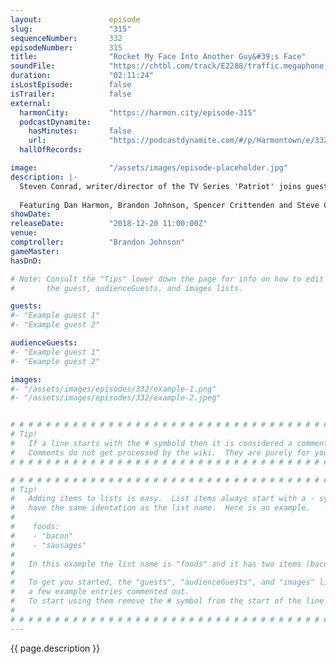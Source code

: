 ```yaml
---
layout:               episode
slug:                 "315"
sequenceNumber:       332
episodeNumber:        315
title:                "Rocket My Face Into Another Guy&#39;s Face"
soundFile:            "https://chtbl.com/track/E2288/traffic.megaphone.fm/STA4268871207.mp3"
duration:             "02:11:24"
isLostEpisode:        false
isTrailer:            false
external:
  harmonCity:         "https://harmon.city/episode-315"
  podcastDynamite:
    hasMinutes:       false
    url:              "https://podcastdynamite.com/#/p/Harmontown/e/332/315"
  hallOfRecords:      

image:                "/assets/images/episode-placeholder.jpg"
description: |-
  Steven Conrad, writer/director of the TV Series 'Patriot' joins guest Comptroller Brandon Johnson. The Santa Clause 2, Have You Seen It?
  
  Featuring Dan Harmon, Brandon Johnson, Spencer Crittenden and Steve Conrad.
showDate:             
releaseDate:          "2018-12-20 11:00:00Z"
venue:                
comptroller:          "Brandon Johnson"
gameMaster:           
hasDnD:               

# Note: Consult the "Tips" lower down the page for info on how to edit
#       the guest, audienceGuests, and images lists.

guests:
#- "Example guest 1"
#- "Example guest 2"

audienceGuests:
#- "Example guest 1"
#- "Example guest 2"

images:
#- "/assets/images/episodes/332/example-1.png"
#- "/assets/images/episodes/332/example-2.jpeg"


# # # # # # # # # # # # # # # # # # # # # # # # # # # # # # # # # # # # # # # # # # # # #
# Tip!
#   If a line starts with the # symbold then it is considered a comment.
#   Comments do not get processed by the wiki.  They are purely for your information.
# # # # # # # # # # # # # # # # # # # # # # # # # # # # # # # # # # # # # # # # # # # # #

# # # # # # # # # # # # # # # # # # # # # # # # # # # # # # # # # # # # # # # # # # # # #
# Tip!
#   Adding items to lists is easy.  List items always start with a - symbol and have
#   have the same identation as the list name.  Here is an example.
#
#    foods:
#    - "bacon"
#    - "sausages"
#
#   In this example the list name is "foods" and it has two items (bacon, and sausages).
#
#   To get you started, the "guests", "audienceGuests", and "images" lists below have
#   a few example entries commented out.
#   To start using them remove the # symbol from the start of the line.
#
# # # # # # # # # # # # # # # # # # # # # # # # # # # # # # # # # # # # # # # # # # # # #
---
```


<!-- The episode description will be rendered here -->
{{ page.description }}

<!-- Add your content BELOW here -->
<!-- vvvvvvvvvvvvvvvvvvvvvvvvvvv -->




<!-- ^^^^^^^^^^^^^^^^^^^^^^^^^^^ -->
<!-- Add your content ABOVE here -->

<!-- The episode gallery will be rendered here -->